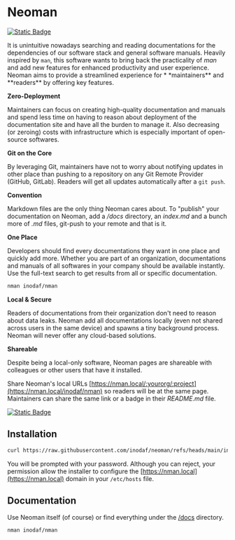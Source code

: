 # Neoman

[![Static Badge](https://img.shields.io/badge/Read_Docs-%24_nman_inodaf%2Fnman-black)
](https://nman.local/inodaf/nman)

It is unintuitive nowadays searching and reading documentations for the dependencies of our software stack and general software manuals. Heavily inspired by `man`, this software wants to bring back the practicality of _man_ and add new features for enhanced productivity and user experience. Neoman aims to provide a streamlined experience for \*
\*maintainers** and **readers\*\* by offering key features.

**Zero-Deployment**

Maintainers can focus on creating high-quality documentation and manuals and spend less time on having to reason about deployment of the documentation site and have all the burden to manage it. Also decreasing (or zeroing) costs with infrastructure which is especially important of open-source softwares.

**Git on the Core**

By leveraging Git, maintainers have not to worry about notifying updates in other place than pushing to a repository on any Git Remote Provider (GitHub, GitLab). Readers will get all updates automatically after a `git push`.

**Convention**

Markdown files are the only thing Neoman cares about. To "publish" your documentation on Neoman, add a _/docs_ directory, an _index.md_ and a bunch more of _.md_ files, git-push to your remote and that is it.

**One Place**

Developers should find every documentations they want in one place and quickly add more. Whether you are part of an
organization, documentations and manuals of all softwares in your company should be available instantly. Use the full-text search to get results from all or specific documentation.

```sh
nman inodaf/nman
```

**Local & Secure**

Readers of documentations from their organization don't need to reason about data leaks. Neoman add all documentations locally (even not shared across users in the same device) and spawns a tiny background process. Neoman will never offer
any cloud-based solutions.

**Shareable**

Despite being a local-only software, Neoman pages are shareable with colleagues or other users that have it installed.

Share Neoman's local URLs [https://nman.local/:yourorg/:project](https://nman.local/inodaf/nman) so readers will be at the same page. Maintainers can share the same link or a badge in their _README.md_ file.

[![Static Badge](https://img.shields.io/badge/Read_Docs-%24_nman_inodaf%2Fnman-black)
](https://nman.local/inodaf/nman)

## Installation

```sh
curl https://raw.githubusercontent.com/inodaf/neoman/refs/heads/main/install.sh | bash
```

You will be prompted with your password. Although you can reject, your permission allow the installer to configure the
[https://nman.local](https://nman.local) domain in your `/etc/hosts` file.

## Documentation

Use Neoman itself (of course) or find everything under the [/docs](/docs) directory.

```sh
nman inodaf/nman
```
